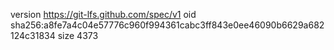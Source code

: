 version https://git-lfs.github.com/spec/v1
oid sha256:a8fe7a4c04e57776c960f994361cabc3ff843e0ee46090b6629a682124c31834
size 4373
